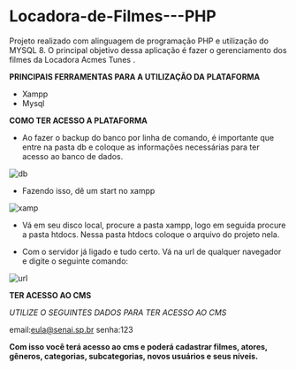 # Locadora-de-Filmes---PHP
Projeto realizado com alinguagem de programação PHP e utilização do MYSQL 8. O principal objetivo dessa aplicação é fazer o gerenciamento dos filmes da Locadora Acmes Tunes .


**PRINCIPAIS FERRAMENTAS PARA A UTILIZAÇÃO DA PLATAFORMA**

- Xampp
- Mysql

**COMO TER ACESSO A PLATAFORMA**

- Ao fazer o backup do banco por linha de comando, é importante que entre na pasta db e coloque as informações necessárias para ter acesso ao banco de dados.

![db](https://user-images.githubusercontent.com/47863213/69901729-2795af80-1364-11ea-922d-991767cc979a.png)

- Fazendo isso, dê um start no xampp

![xamp](https://user-images.githubusercontent.com/47863213/69901749-8ce9a080-1364-11ea-8851-4ffa82923f1e.png)

- Vá em seu disco local, procure a pasta xampp, logo em seguida procure a pasta htdocs. Nessa pasta htdocs coloque o arquivo do projeto nela.

- Com o servidor já ligado e tudo certo. Vá na url de qualquer navegador e digite o seguinte comando:

![url](https://user-images.githubusercontent.com/47863213/69902044-e8695d80-1367-11ea-8c02-1cf17a87325d.png)

**TER ACESSO AO CMS**

*UTILIZE O SEGUINTES DADOS PARA TER ACESSO AO CMS*

email:eula@senai.sp.br
senha:123

**Com isso você terá acesso ao cms e poderá cadastrar filmes, atores, gêneros, categorias, subcategorias, novos usuários e seus níveis.**
